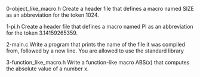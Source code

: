 0-object_like_macro.h Create a header file that defines a macro named SIZE as an abbreviation for the token 1024.

1-pi.h Create a header file that defines a macro named PI as an abbreviation for the token 3.14159265359.

2-main.c Write a program that prints the name of the file it was compiled from, followed by a new line.
You are allowed to use the standard library

3-function_like_macro.h Write a function-like macro ABS(x) that computes the absolute value of a number x.


